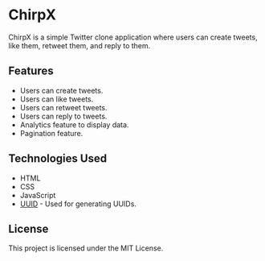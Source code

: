 # ChirpX

ChirpX is a simple Twitter clone application where users can create tweets, like them, retweet them, and reply to them.

## Features

- Users can create tweets.
- Users can like tweets.
- Users can retweet tweets.
- Users can reply to tweets.
- Analytics feature to display data.
- Pagination feature.

## Technologies Used

- HTML
- CSS
- JavaScript
- [UUID](https://www.npmjs.com/package/uuid) - Used for generating UUIDs.

## License

This project is licensed under the MIT License. 
